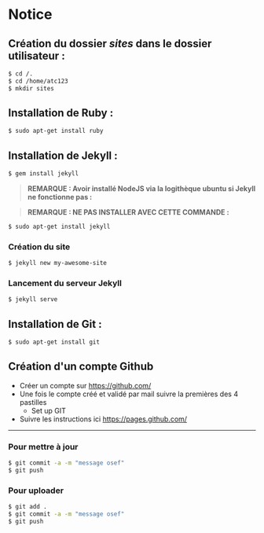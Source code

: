 # Notice

## Création du dossier ***sites*** dans le dossier utilisateur :


```sh
$ cd /.
$ cd /home/atc123
$ mkdir sites
```

## Installation de Ruby :

```sh
$ sudo apt-get install ruby
```

## Installation de Jekyll :
 
 
```sh
$ gem install jekyll
```

>**REMARQUE : Avoir installé NodeJS via la logithèque ubuntu si Jekyll ne fonctionne pas :**

>**REMARQUE : NE PAS INSTALLER AVEC CETTE COMMANDE :**
```sh
$ sudo apt-get install jekyll
```

### Création du site
```sh
$ jekyll new my-awesome-site
```

### Lancement du serveur Jekyll
```sh
$ jekyll serve
```

## Installation de Git :

```sh
$ sudo apt-get install git
```

## Création d'un compte Github
* Créer un compte sur https://github.com/
* Une fois le compte créé et validé par mail suivre la premières des 4 pastilles 
    * Set up GIT
* Suivre les instructions ici https://pages.github.com/


----------------------------------------


### Pour mettre à jour 
```sh
$ git commit -a -m "message osef"
$ git push
```
### Pour uploader
```sh
$ git add .
$ git commit -a -m "message osef"
$ git push
```

